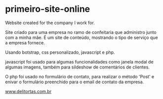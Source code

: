 # primeiro-site-online
Website created for the company I work for.

Site criado para uma empresa no ramo de confeitaria que administro junto com a minha mãe. É um site de conteúdo, mostrando o tipo de serviço
que a empresa fornece.

Usando botstrap, css personalizado, javascript e php.

javascript foi usado para algumas funcionalidades como janela modal de algumas imagens, também para sildeshow de comentários de clientes.

O php foi usado no formulário de contato, para realizar o método 'Post' e enivar o formulário  preenchido para o email de contato da empresa.

www.delitortas.com.br 

